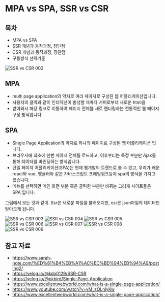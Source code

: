 # MPA vs SPA, SSR vs CSR

## 목차
- MPA vs SPA 
- SSR 개념과 동작과정, 장단점
- CSR 개념과 동작과정, 장단점
- 구동방식 선택기준 


![SSR vs CSR 002](https://user-images.githubusercontent.com/80729831/139271230-cda9493c-aef3-4e8f-8f40-d30a1c15f36e.jpeg)

## MPA
- multi page application의 약자로 여러 페이지로 구성된 웹 어플리케이션입니다.
- 사용자의 클릭과 같이 인터렉션이 발생할 때마다 서버로부터 새로운 html을
- 받아와서 해당 링크로 이동하여 페이지 전체를 새로 렌더링하는 전통적인 웹 페이지 구성 방식입니다.

## SPA

- Single Page Application의 약자로 하나의 페이지로 구성된 웹 어플리케이션 입니다. 
- 브라우저에 최초에 한번 페이지 전체를 로드하고, 이후부터는 특정 부분만 Ajax를 통해 데이터를 바인딩하는 방식입니다.
- 단일 페이지 어플리케이션(SPA)는 현재 웹개발의 트랜드로 볼 수 있고, 우리가 배운 react와 vue, 앵귤러와 같은 자바스크립트 프레임워크등이 spa의 방식을 가지고 있습니다.
- 메뉴를 선택하면 메인 화면 부분 혹은 클릭한 부분만 바뀌는 그러게 사이트들은 SPA 입니다. 

그림에서 보는 것과 같이. Ssr은 새로운 파일을 불러오지만, csr은 json파일의 데이터만 받아오게 됩니다.

![SSR vs CSR 003](https://user-images.githubusercontent.com/80729831/139271652-1555c76f-ef2d-4a09-b00a-121bbfe88d61.jpeg)
![SSR vs CSR 004](https://user-images.githubusercontent.com/80729831/139271664-6e6258b4-530a-489f-b295-f2f665aae930.jpeg)
![SSR vs CSR 005](https://user-images.githubusercontent.com/80729831/139271671-26cb1b6f-5660-42a2-b032-75970cea631c.jpeg)
![SSR vs CSR 006](https://user-images.githubusercontent.com/80729831/139271675-896e3e7c-3e2a-4238-ab30-1489b7e261d9.jpeg)
![SSR vs CSR 007](https://user-images.githubusercontent.com/80729831/139271682-dc55b83d-4eb0-41fb-bbc1-ad9beae56595.jpeg)
![SSR vs CSR 008](https://user-images.githubusercontent.com/80729831/139271686-be506dad-20ed-424b-bab2-57a0fffb81c8.jpeg)
![SSR vs CSR 009](https://user-images.githubusercontent.com/80729831/139271691-5959b148-2da3-4483-9ef4-4ee4da8f6318.jpeg)
 

## 참고 자료
- https://www.sarah-note.com/%ED%81%B4%EB%A1%A0%EC%BD%94%EB%94%A9/posting2/
- https://velog.io/@kdo0129/SSR-CSR
- https://velog.io/@pkbird/Single-Page-Application
- https://www.excellentwebworld.com/what-is-a-single-page-application/
- https://www.youtube.com/watch?v=vM_zQLnlyKw
- https://www.excellentwebworld.com/what-is-a-single-page-application/
